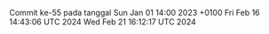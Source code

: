 Commit ke-55 pada tanggal Sun Jan 01 14:00 2023 +0100
Fri Feb 16 14:43:06 UTC 2024
Wed Feb 21 16:12:17 UTC 2024
